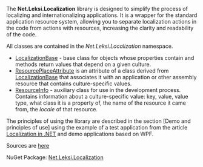 The **Net.Leksi.Localization** library is designed to simplify the process of localizing and internationalizing applications. It is a wrapper for the standard application resource system, allowing you to separate localization actions in the code from actions with resources, increasing the clarity and readability of the code.

All classes are contained in the *Net.Leksi.Localization* namespace.

* [LocalizationBase](https://github.com/Leksiqq/Localization/wiki/LocalizationBase-en) - base class for objects whose properties contain and methods return values that depend on a given culture.
* [ResourcePlaceAttribute](https://github.com/Leksiqq/Localization/wiki/ResourcePlaceAttribute-en) is an attribute of a class derived from [LocalizationBase](LocalizationBase-en) that associates it with an application or other assembly resource that contains culture-specific values.
* [ResourceInfo](https://github.com/Leksiqq/Localization/wiki/ResourceInfo-en) - auxiliary class for use in the development process. Contains information about a culture-specific value: key, value, value type, what class it is a property of, the name of the resource it came from, the *locale* of that resource.

The principles of using the library are described in the section [Demo and principles of use] using the example of a test application from the article [Localization in .NET](https://learn.microsoft.com/en-us/dotnet/core/extensions/localization) and demo applications based on WPF.

Sources are [here](https://github.com/Leksiqq/Localization/tree/master)

NuGet Package: [Net.Leksi.Localization](https://www.nuget.org/packages/Net.Leksi.Localization/)

